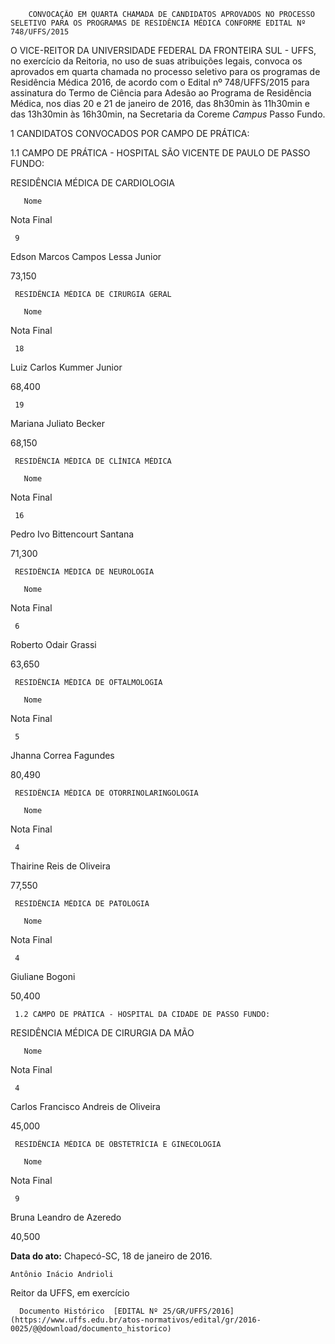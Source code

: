        CONVOCAÇÃO EM QUARTA CHAMADA DE CANDIDATOS APROVADOS NO PROCESSO SELETIVO PARA OS PROGRAMAS DE RESIDÊNCIA MÉDICA CONFORME EDITAL Nº 748/UFFS/2015  

O VICE-REITOR DA UNIVERSIDADE FEDERAL DA FRONTEIRA SUL - UFFS, no exercício da Reitoria, no uso de suas atribuições legais, convoca os aprovados em quarta chamada no processo seletivo para os programas de Residência Médica 2016, de acordo com o Edital nº 748/UFFS/2015 para assinatura do Termo de Ciência para Adesão ao Programa de Residência Médica, nos dias 20 e 21 de janeiro de 2016, das 8h30min às 11h30min e das 13h30min às 16h30min, na Secretaria da Coreme *Campus* Passo Fundo.

 1 CANDIDATOS CONVOCADOS POR CAMPO DE PRÁTICA:

 1.1 CAMPO DE PRÁTICA - HOSPITAL SÃO VICENTE DE PAULO DE PASSO FUNDO:

 RESIDÊNCIA MÉDICA DE CARDIOLOGIA

       Nome

   Nota Final

     9

   Edson Marcos Campos Lessa Junior

   73,150

     RESIDÊNCIA MÉDICA DE CIRURGIA GERAL

       Nome

   Nota Final

     18

   Luiz Carlos Kummer Junior

   68,400

     19

   Mariana Juliato Becker

   68,150

     RESIDÊNCIA MÉDICA DE CLÍNICA MÉDICA

       Nome

   Nota Final

     16

   Pedro Ivo Bittencourt Santana

   71,300

     RESIDÊNCIA MÉDICA DE NEUROLOGIA

       Nome

   Nota Final

     6

   Roberto Odair Grassi

   63,650

     RESIDÊNCIA MÉDICA DE OFTALMOLOGIA

       Nome

   Nota Final

     5

   Jhanna Correa Fagundes

   80,490

     RESIDÊNCIA MÉDICA DE OTORRINOLARINGOLOGIA

       Nome

   Nota Final

     4

   Thairine Reis de Oliveira

   77,550

     RESIDÊNCIA MÉDICA DE PATOLOGIA

       Nome

   Nota Final

     4

   Giuliane Bogoni

   50,400

     1.2 CAMPO DE PRÁTICA - HOSPITAL DA CIDADE DE PASSO FUNDO:

 RESIDÊNCIA MÉDICA DE CIRURGIA DA MÃO

       Nome

   Nota Final

     4

   Carlos Francisco Andreis de Oliveira

   45,000

     RESIDÊNCIA MÉDICA DE OBSTETRÍCIA E GINECOLOGIA

       Nome

   Nota Final

     9

   Bruna Leandro de Azeredo

   40,500

      

   **Data do ato:** Chapecó-SC, 18 de janeiro de 2016.   
 

    Antônio Inácio Andrioli   
 Reitor da UFFS, em exercício 

      Documento Histórico  [EDITAL Nº 25/GR/UFFS/2016](https://www.uffs.edu.br/atos-normativos/edital/gr/2016-0025/@@download/documento_historico)     
      
